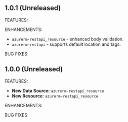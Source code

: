## 1.0.1 (Unreleased)

FEATURES:

ENHANCEMENTS:

* `azurerm-restapi_resource` - enhanced body validation.
* `azurerm-restapi` - supports default location and tags.

BUG FIXES:

## 1.0.0 (Unreleased)

FEATURES:

* **New Data Source:** `azurerm-restapi_resource`
* **New Resource:** `azurerm-restapi_resource` 

ENHANCEMENTS:

BUG FIXES:
